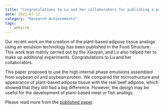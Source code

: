 ```yaml
---
title: "Congratulations to Lu and her collaborators for publishing a paper in Food Structure"
date: 2022-07-12
category: "Research Achievements"
tags:
  - website
---
```


Our recent work on the creation of the plant-based
adipose tissue analogs using an emulsion technology has been published in the
Food Structure. This work was mainly carried out by the Xiaoyan, and Lu also helped her
to make up additional experiments. Congratulations to Lu and her collaborators.

This paper proposed to use the high internal phase emulsions assembled from soybean oil
and soybean protein. We compared the microstructure and appearance of plant-based
adipose tissue with the real beef adipose, which showed that they still had a big difference.
However, the design may be useful for the development of plant-based meat or fish analogs.

Please read more from the [published paper](https://doi.org/10.1016/j.foostr.2022.100290).

